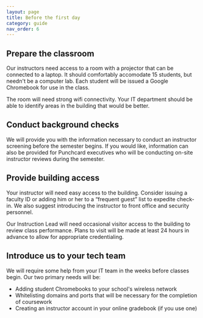 ```yaml
---
layout: page
title: Before the first day
category: guide
nav_order: 6
---
```


## Prepare the classroom

Our instructors need access to a room with a projector that can be connected to a laptop. It should comfortably accomodate 15 students, but needn't be a computer lab. Each student will be issued a Google Chromebook for use in the class.

The room will need strong wifi connectivity. Your IT department should be able to identify areas in the building that would be better.

## Conduct background checks

We will provide you with the information necessary to conduct an instructor screening before the semester begins. If you would like, information can also be provided for Punchcard executives who will be conducting on-site instructor reviews during the semester.

## Provide building access

Your instructor will need easy access to the building. Consider issuing a faculty ID or adding him or her to a &ldquo;frequent guest&rdquo; list to expedite check-in. We also suggest introducing the instructor to front office and security personnel.

Our Instruction Lead will need occasional visitor access to the building to review class performance. Plans to visit will be made at least 24 hours in advance to allow for appropriate credentialing.

## Introduce us to your tech team

We will require some help from your IT team in the weeks before classes begin. Our two primary needs will be:

* Adding student Chromebooks to your school's wireless network
* Whitelisting domains and ports that will be necessary for the completion of coursework
* Creating an instructor account in your online gradebook (if you use one)
